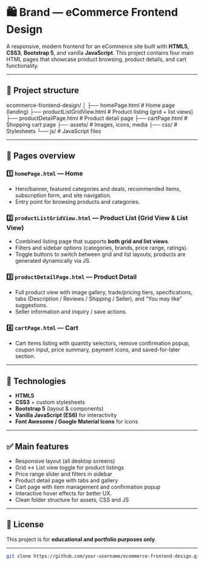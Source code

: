 # 🛍️ Brand — eCommerce Frontend Design

A responsive, modern frontend for an eCommerce site built with **HTML5**, **CSS3**, **Bootstrap 5**, and vanilla **JavaScript**. This project contains four main HTML pages that showcase product browsing, product details, and cart functionality.

---

## 📂 Project structure

ecommerce-frontend-design/
│
├── homePage.html # Home page (landing)
├── productListGridView.html # Product listing (grid + list views)
├── productDetailPage.html # Product detail page
├── cartPage.html # Shopping cart page
├── assets/ # Images, icons, media
├── css/ # Stylesheets
└── js/ # JavaScript files


---

## 📄 Pages overview

### 1️⃣ `homePage.html` — Home
- Hero/banner, featured categories and deals, recommended items, subscription form, and site navigation.
- Entry point for browsing products and categories.

### 2️⃣ `productListGridView.html` — Product List (Grid View & List View)
- Combined listing page that supports **both grid and list views**.
- Filters and sidebar options (categories, brands, price range, ratings).
- Toggle buttons to switch between grid and list layouts; products are generated dynamically via JS.

### 3️⃣ `productDetailPage.html` — Product Detail
- Full product view with image gallery, trade/pricing tiers, specifications, tabs (Description / Reviews / Shipping / Seller), and “You may like” suggestions.
- Seller information and inquiry / save actions.

### 4️⃣ `cartPage.html` — Cart
- Cart items listing with quantity selectors, remove confirmation popup, coupon input, price summary, payment icons, and saved-for-later section.

---

## 🧰 Technologies
- **HTML5**
- **CSS3** + custom stylesheets
- **Bootstrap 5** (layout & components)
- **Vanilla JavaScript (ES6)** for interactivity
- **Font Awesome / Google Material Icons** for icons

---

## ✅ Main features
- Responsive layout (all desktop screens)
- Grid ↔ List view toggle for product listings
- Price range slider and filters in sidebar
- Product detail page with tabs and gallery
- Cart page with item management and confirmation popup
- Interactive hover effects for better UX.
- Clean folder structure for assets, CSS and JS

---

## 📄 License
This project is for **educational and portfolio purposes only**.  

---

   ```bash
   git clone https://github.com/your-username/ecommerce-frontend-design.git
